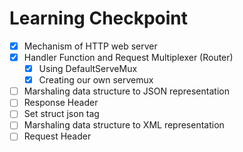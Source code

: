 # Learning Checkpoint
- [x] Mechanism of HTTP web server
- [x] Handler Function and Request Multiplexer (Router)
    - [x] Using DefaultServeMux
    - [x] Creating our own servemux
- [ ] Marshaling data structure to JSON representation
- [ ] Response Header
- [ ] Set struct json tag
- [ ] Marshaling data structure to XML representation
- [ ] Request Header